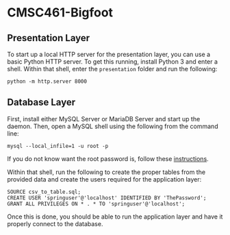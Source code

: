 # CMSC461-Bigfoot

## Presentation Layer

To start up a local HTTP server for the presentation layer, you can use a basic Python HTTP server. To get this running, install Python 3 and enter a shell. Within that shell, enter the `presentation` folder and run the following:

```
python -m http.server 8000
```

## Database Layer

First, install either MySQL Server or MariaDB Server and start up the daemon. Then, open a MySQL shell using the following from the command line:

```
mysql --local_infile=1 -u root -p
```

If you do not know want the root password is, follow these [instructions](https://dev.mysql.com/doc/refman/8.0/en/resetting-permissions.html).

Within that shell, run the following to create the proper tables from the provided data and create the users required for the application layer:

```
SOURCE csv_to_table.sql;
CREATE USER 'springuser'@'localhost' IDENTIFIED BY 'ThePassword';
GRANT ALL PRIVILEGES ON * . * TO 'springuser'@'localhost';
```

Once this is done, you should be able to run the application layer and have it properly connect to the database.
